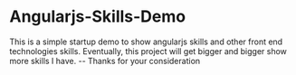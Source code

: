 # Angularjs-Skills-Demo
This is a simple startup demo to show angularjs skills and other front end technologies skills. Eventually, this project will get bigger and bigger show more skills I have.  -- Thanks for your consideration
